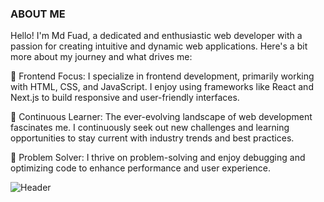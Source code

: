 ### ABOUT ME

Hello! I'm Md Fuad, a dedicated and enthusiastic web developer with a passion for creating intuitive and dynamic web applications. Here's a bit more about my journey and what drives me:

🌟 Frontend Focus: I specialize in frontend development, primarily working with HTML, CSS, and JavaScript. I enjoy using frameworks like React and Next.js to build responsive and user-friendly interfaces.

🚀 Continuous Learner: The ever-evolving landscape of web development fascinates me. I continuously seek out new challenges and learning opportunities to stay current with industry trends and best practices.

🔧 Problem Solver: I thrive on problem-solving and enjoy debugging and optimizing code to enhance performance and user experience.

![Header](./your-header-image-name.png) 
